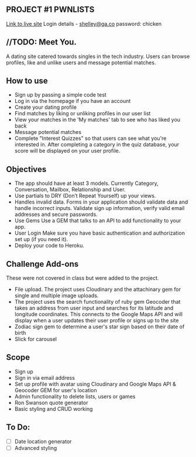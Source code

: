 ## PROJECT #1 PWNLISTS

[Link to live site](https://todo-meetyou.herokuapp.com/)
Login details - shelley@ga.co password: chicken

## //TODO: Meet You.
A dating site catered towards singles in the tech industry. Users can browse profiles, like and unlike users and message potential matches.

## How to use
* Sign up by passing a simple code test
* Log in via the homepage if you have an account
* Create your dating profile
* Find matches by liking or unliking profiles in our user list
* View your matches in the 'My matches' tab to see who has liked you back
* Message potential matches
* Complete "Interest Quizzes" so that users can see what you're interested in. After completing a category in the quiz database, your score will be displayed on your user profile.

## Objectives
* The app should have at least 3 models. Currently Category, Conversation, Mailbox, Relationship and User.
* Use partials to DRY (Don’t Repeat Yourself) up your views.
* Handles invalid data. Forms in your application should validate data and handle incorrect inputs. Validate sign up information, verify valid email addresses and secure passwords.
* Use Gems Use a GEM that talks to an API to add functionality to your app.
* User Login Make sure you have basic authentication and authorization set up (if you need it).
* Deploy your code to Heroku.

## Challenge Add-ons
These were not covered in class but were added to the project.

* File upload. The project uses Cloudinary and the attachinary gem for single and multiple image uploads.
* The project uses the search functionality of ruby gem Geocoder that takes an address from user input and searches for its latitude and longitude coordinates. This connects to the Google Maps API and will display when a user updates their user profile or signs up to the site
* Zodiac sign gem to determine a user's star sign based on their date of birth
* Slick for carousel

## Scope
* Sign up
* Sign in via email address
* Set up profile with avatar using Cloudinary and Google Maps API & Geocoder GEM for user's location
* Admin functionality to delete lists, users or games
* Ron Swanson quote generator
* Basic styling and CRUD working

## To Do:
- [ ] Date location generator
- [ ] Advanced styling
